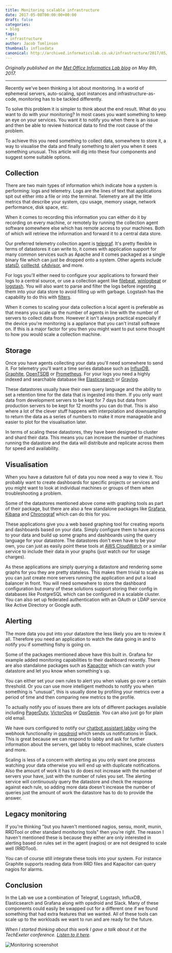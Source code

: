 ```yaml
---
title: Monitoring scalable infrastructure
date: 2017-05-08T00:00:00+00:00
draft: false
categories:
- blog
tags:
- infrastructure
author: Jacob Tomlinson
thumbnail: influxdata
canonical: http://archived.informaticslab.co.uk/infrastructure/2017/05/08/monitoring-scalable-infrastructure.html
---
```


_Originally published on the [Met Office Informatics Lab blog](http://archived.informaticslab.co.uk/infrastructure/2017/05/08/monitoring-scalable-infrastructure.html) on May 8th, 2017._

---

Recently we've been thinking a lot about monitoring. In a world of ephemeral servers, auto-scaling, spot instances and infrastructure-as-code, monitoring has to be tackled differently.

To solve this problem it is simpler to think about the end result. What do you want to do with your monitoring? In most cases you want something to keep an eye on your services. You want it to notify you when there is an issue and then be able to review historical data to find the root cause of the problem.

To achieve this you need something to collect data, somewhere to store it, a way to visualise the data and finally something to alert you when it sees something unusual. This article will dig into these four components and suggest some suitable options.

## Collection

There are two main types of information which indicate how a system is performing: logs and telemetry. Logs are the lines of text that applications spit out either into a file or into the terminal. Telemetry are all the little metrics that describe your system, cpu usage, memory usage, network performance, disk space, etc.

When it comes to recording this information you can either do it by recording on every machine, or remotely by running the collection agent software somewhere else which has remote access to your machines. Both of which will retrieve the information and forward it to a central data store.

Our preferred telemetry collection agent is [telegraf](https://www.influxdata.com/time-series-platform/telegraf/). It's pretty flexible in terms of datastores it can write to, it comes with application support for many common services such as Apache and it comes packaged as a single binary file which can just be dropped onto a system. Other agents include [statsD](https://github.com/etsy/statsd), [colllectd](https://collectd.org/), [cAdvisor](https://github.com/google/cadvisor), and more.

For logs you'll either need to configure your applications to forward their logs to a central source, or use a collection agent like [filebeat](https://www.elastic.co/products/beats/filebeat), [winlogbeat](https://www.elastic.co/products/beats/winlogbeat) or [logstash](https://www.elastic.co/products/logstash). You will also want to parse and filter the logs before ingesting them into your data store to avoid filling up with garbage. Logstash has the capability to do this with [filters](https://www.elastic.co/guide/en/logstash/current/filter-plugins.html).

When it comes to scaling your data collection a local agent is preferable as that means you scale up the number of agents in line with the number of servers to collect data from. However it isn't always practical especially if the device you're monitoring is a appliance that you can't install software on. If this is a major factor for you then you might want to put some thought to how you would scale a collection machine.

## Storage

Once you have agents collecting your data you'll need somewhere to send it. For telemetry you'll want a time series database such as [InfluxDB](https://github.com/influxdata/influxdb), [Graphite](https://graphiteapp.org/), [OpenTSDB](http://opentsdb.net/) or [Prometheus](https://prometheus.io/). For your logs you need a highly indexed and searchable database like [Elasticsearch](https://www.elastic.co/products/elasticsearch) or [Graylog](https://www.graylog.org/).

These datastores usually have their own query language and the ability to set a retention time for the data that is ingested into them. If you only want data from development servers to be kept for 7 days but data from production servers to be kept for 12 months you can do that. This is also where a lot of the clever stuff happens with interpolation and downsampling to return the data as a series of numbers to make it more manageable and easier to plot for the visualisation later.

In terms of scaling these datastores, they have been designed to cluster and shard their data. This means you can increase the number of machines running the datastore and the data will distribute and replicate across them for speed and availability.

## Visualisation

When you have a datastore full of data you now need a way to view it. You probably want to create dashboards for specific projects or services and you might want to look at individual machines or groups of them when troubleshooting a problem.

Some of the datastores mentioned above come with graphing tools as part of their package, but there are also a few standalone packages like [Grafana](https://grafana.com/), [Kibana](https://www.elastic.co/products/kibana) and [Chronograf](https://github.com/influxdata/chronograf) which can do this for you.

These applications give you a web based graphing tool for creating reports and dashboards based on your data. Simply configure them to have access to your data and build up some graphs and dashboards using the query language for your datastore. The datastores don't even have to be your own, you can just as easily point these tools at [AWS CloudWatch](https://aws.amazon.com/cloudwatch/) or a similar service to include their data in your graphs (just watch our for usage charges).

As these applications are simply querying a datastore and rendering some graphs for you they are pretty stateless. This makes them trivial to scale as you can just create more servers running the application and put a load balancer in front. You will need somewhere to store the dashboard configuration but many of these solutions support storing their config in databases like PostgreSQL which can be configured in a scalable cluster. You can also set up federated authentication with an OAuth or LDAP service like Active Directory or Google auth.

## Alerting

The more data you put into your datastore the less likely you are to review it all. Therefore you need an application to watch the data going in and to notify you if something fishy is going on.

Some of the packages mentioned above have this built in. Grafana for example added monitoring capabilities to their dashboard recently. There are also standalone packages such as [Kapacitor](https://github.com/influxdata/kapacitor) which can watch your datastore and let you know when something's up.

You can either set your own rules to alert you when values go over a certain threshold. Or you can use more intelligent methods to notify you when something is "unusual", this is usually done by profiling your metrics over a period of time and then comparing new metrics to the profile.

To actually notify you of issues there are lots of different packages available including [PagerDuty](https://www.pagerduty.com/), [VictorOps](https://victorops.com) or [OpsGenie](https://www.opsgenie.com/). You can also just go for plain old email.

We have ours configured to notify our [chatbot assistant labby](http://www.informaticslab.co.uk/projects/labby.html) using the webhook functionality in [opsdroid](http://opsdroid.github.io/) which sends us notifications in Slack. This is great because we can respond to labby and ask for further information about the servers, get labby to reboot machines, scale clusters and more.

Scaling is less of a concern with alerting as you only want one process watching your data otherwise you will end up with duplicate notifications. Also the amount of work it has to do does not increase with the number of servers your have, just with the number of rules you set. The alerting service will continuously query the datastore and check the response against each rule, so adding more data doesn't increase the number of queries just the amount of work the datastore has to do to provide the answer.

## Legacy monitoring

If you're thinking "but you haven't mentioned nagios, sensu, monit, munin, RRDTool or other standard monitoring tools" then you're right. The reason I haven't mentioned these is because they either are only interested in alerting based on rules set in the agent (nagios) or are not designed to scale well (RRDTool).

You can of course still integrate these tools into your system. For instance Graphite supports reading data from RRD files and Kapacitor can query nagios for alarms.

## Conclusion

In the Lab we use a combination of Telegraf, Logstash, InfluxDB, Elasticsearch and Grafana along with opsdroid and Slack. Many of these components could easily be swapped out for a different one if we found something that had extra features that we wanted. All of these tools can scale up to the workloads we want to run and are ready for the future.

_When I started thinking about this work I gave a talk about it at the TechExeter conference. [Listen to it here](https://soundcloud.com/techexeter/2016-track-1-jacob-tomlinson-monitoring-in-a-scalable-world)._

![Monitoring screenshot](https://i.imgur.com/Ppq9uE2h.png)
